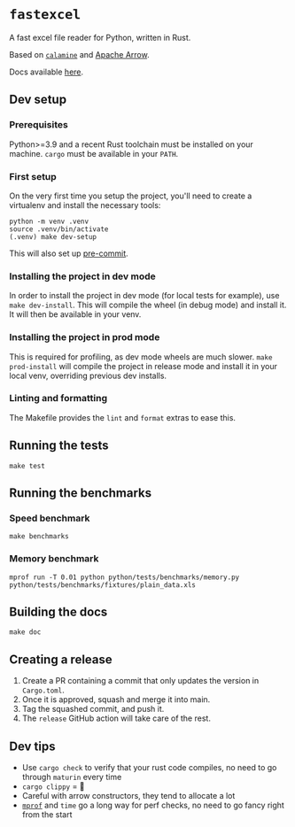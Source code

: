 # `fastexcel`

A fast excel file reader for Python, written in Rust.

Based on [`calamine`](https://github.com/tafia/calamine) and [Apache Arrow](https://arrow.apache.org/).

Docs available [here](https://fastexcel.toucantoco.dev/).

## Dev setup

### Prerequisites

Python>=3.9 and a recent Rust toolchain must be installed on your machine. `cargo` must be available in your `PATH`.

### First setup

On the very first time you setup the project, you'll need to create a virtualenv and install the necessary tools:

```console
python -m venv .venv
source .venv/bin/activate
(.venv) make dev-setup
```

This will also set up [pre-commit](https://pre-commit.com/).

### Installing the project in dev mode

In order to install the project in dev mode (for local tests for example), use `make dev-install`.
This will compile the wheel (in debug mode) and install it. It will then be available in your venv.

### Installing the project in prod mode

This is required for profiling, as dev mode wheels are much slower. `make prod-install` will compile the project
in release mode and install it in your local venv, overriding previous dev installs.

### Linting and formatting

The Makefile provides the `lint` and `format` extras to ease this.

## Running the tests

`make test`

## Running the benchmarks

### Speed benchmark

`make benchmarks`

### Memory benchmark

`mprof run -T 0.01 python python/tests/benchmarks/memory.py python/tests/benchmarks/fixtures/plain_data.xls`

## Building the docs

`make doc`

## Creating a release

1. Create a PR containing a commit that only updates the version in `Cargo.toml`.
2. Once it is approved, squash and merge it into main.
3. Tag the squashed commit, and push it.
4. The `release` GitHub action will take care of the rest.

## Dev tips

* Use `cargo check` to verify that your rust code compiles, no need to go through `maturin` every time
* `cargo clippy` = 💖
* Careful with arrow constructors, they tend to allocate a lot
* [`mprof`](https://github.com/pythonprofilers/memory_profiler) and `time` go a long way for perf checks,
  no need to go fancy right from the start
